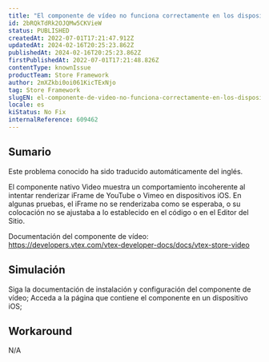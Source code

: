```yaml
---
title: "El componente de vídeo no funciona correctamente en los dispositivos iOS"
id: 2bRQkTdRk2OJQMw5CKVieW
status: PUBLISHED
createdAt: 2022-07-01T17:21:47.912Z
updatedAt: 2024-02-16T20:25:23.862Z
publishedAt: 2024-02-16T20:25:23.862Z
firstPublishedAt: 2022-07-01T17:21:48.826Z
contentType: knownIssue
productTeam: Store Framework
author: 2mXZkbi0oi061KicTExNjo
tag: Store Framework
slugEN: el-componente-de-video-no-funciona-correctamente-en-los-dispositivos-ios
locale: es
kiStatus: No Fix
internalReference: 609462
---
```


## Sumario

<div class="alert alert-info">
  <p>Este problema conocido ha sido traducido automáticamente del inglés.</p>
</div>


El componente nativo Video muestra un comportamiento incoherente al intentar renderizar iFrame de YouTube o Vimeo en dispositivos iOS. En algunas pruebas, el iFrame no se renderizaba como se esperaba, o su colocación no se ajustaba a lo establecido en el código o en el Editor del Sitio.

Documentación del componente de vídeo:
https://developers.vtex.com/vtex-developer-docs/docs/vtex-store-video



## Simulación


Siga la documentación de instalación y configuración del componente de vídeo;
Acceda a la página que contiene el componente en un dispositivo iOS;



## Workaround


N/A

